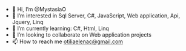 - 👋 Hi, I’m @MystasiaO
- 👀 I’m interested in Sql Server, C#, JavaScript, Web application, Api, Jquery, Linq
- 🌱 I’m currently learning: C#, Html, Linq
- 💞️ I’m looking to collaborate on Web application projects
- 📫 How to reach me otiliaelenac@gmail.com

<!---
MystasiaO/MystasiaO is a ✨ special ✨ repository because its `README.md` (this file) appears on your GitHub profile.
You can click the Preview link to take a look at your changes.
--->
